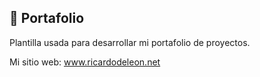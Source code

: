 ## 🚀 Portafolio

Plantilla usada para desarrollar mi portafolio de proyectos.

Mi sitio web: www.ricardodeleon.net
